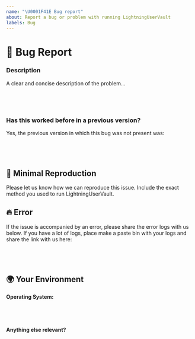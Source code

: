 ```yaml
---
name: "\U0001F41E Bug report"
about: Report a bug or problem with running LightningUserVault
labels: Bug
---
```


# 🐞 Bug Report

### Description

<!-- ✍️--> A clear and concise description of the problem...

<pre>
  <code>

  </code>
</pre>

### Has this worked before in a previous version?

<!-- Did this behavior use to work in the previous version? -->
Yes, the previous version in which this bug was not present was:

<pre>
  <code>

  </code>
</pre>

## 🔬 Minimal Reproduction

<!-- ✍️-->  Please let us know how we can reproduce this issue. Include the exact method you used to run LightningUserVault.


## 🔥 Error
<!-- ✍️--> If the issue is accompanied by an error, please share the error logs with us below. If you have a lot of logs, place make a paste bin with your logs and share the link with us here: 

<pre><code>


</code></pre>


## 🌍  Your Environment

**Operating System:**

<pre>
  <code>

  </code>
</pre>

**Anything else relevant?**

<pre>
  <code>

  </code>
</pre>